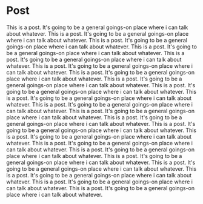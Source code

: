 Post
===


This is a post. It's going to be a general goings-on place where i can talk about whatever. This is a post. It's going to be a general goings-on place where i can talk about whatever. This is a post. It's going to be a general goings-on place where i can talk about whatever. This is a post. It's going to be a general goings-on place where i can talk about whatever. This is a post. It's going to be a general goings-on place where i can talk about whatever. This is a post. It's going to be a general goings-on place where i can talk about whatever. This is a post. It's going to be a general goings-on place where i can talk about whatever. This is a post. It's going to be a general goings-on place where i can talk about whatever. This is a post. It's going to be a general goings-on place where i can talk about whatever. This is a post. It's going to be a general goings-on place where i can talk about whatever. This is a post. It's going to be a general goings-on place where i can talk about whatever. This is a post. It's going to be a general goings-on place where i can talk about whatever. This is a post. It's going to be a general goings-on place where i can talk about whatever. This is a post. It's going to be a general goings-on place where i can talk about whatever. This is a post. It's going to be a general goings-on place where i can talk about whatever. This is a post. It's going to be a general goings-on place where i can talk about whatever. This is a post. It's going to be a general goings-on place where i can talk about whatever. This is a post. It's going to be a general goings-on place where i can talk about whatever. This is a post. It's going to be a general goings-on place where i can talk about whatever. This is a post. It's going to be a general goings-on place where i can talk about whatever. This is a post. It's going to be a general goings-on place where i can talk about whatever. This is a post. It's going to be a general goings-on place where i can talk about whatever. 
